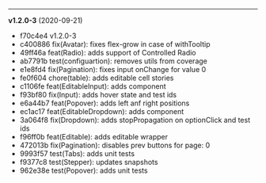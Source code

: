 
-------------------
 **v1.2.0-3**  (2020-09-21) 

* f70c4e4 v1.2.0-3
* c400886 fix(Avatar): fixes flex-grow in case of withTooltip
* 49ff46a feat(Radio): adds support of Controlled Radio
* ab7791b test(configuartion): removes utils from coverage
* e1e8fd4 fix(Pagination): fixes input onChange for value 0
* fe0f604 chore(table): adds editable cell stories
* c1106fe feat(EditableInput): adds component
* f93bf80 fix(Input): adds hover state and test ids
* e6a44b7 feat(Popover): adds left anf right positions
* ec1ac17 feat(EditableDropdown): adds component
* 3a064f8 fix(Dropdown): adds stopPropagation on optionClick and test ids
* f96ff0b feat(Editable): adds editable wrapper
* 472013b fix(Pagination): disables prev buttons for page: 0
* 9993f57 test(Tabs): adds unit tests
* f9377c8 test(Stepper): updates snapshots
* 962e38e test(Popover): adds unit tests
